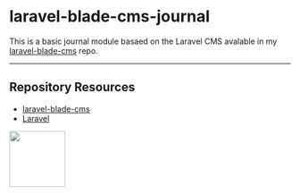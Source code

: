 # laravel-blade-cms-journal

This is a basic journal module basaed on the Laravel CMS avalable in my [laravel-blade-cms](https://github.com/codeadamca/laravel-blade-cms) repo.



***

## Repository Resources

* [laravel-blade-cms](https://github.com/codeadamca/laravel-blade-cms)
* [Laravel](https://laravel.com/)

<a href="https://codeadam.ca">
<img src="https://codeadam.ca/images/code-block.png" width="100">
</a>
